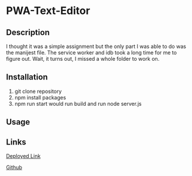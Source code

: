 # PWA-Text-Editor

## Description
I thought it was a simple assignment but the only part I was able to do was the manijest file. The service worker and idb took a long time for me to figure out. Wait, it turns out, I missed a whole folder to work on.


## Installation
1. git clone repository
2. npm install packages
3. npm run start would run build and run node server.js

## Usage


## Links
[Deployed Link](https://evening-woodland-39418.herokuapp.com/)

[Github](https://github.com/gt1222/PWA-Text-Editor)